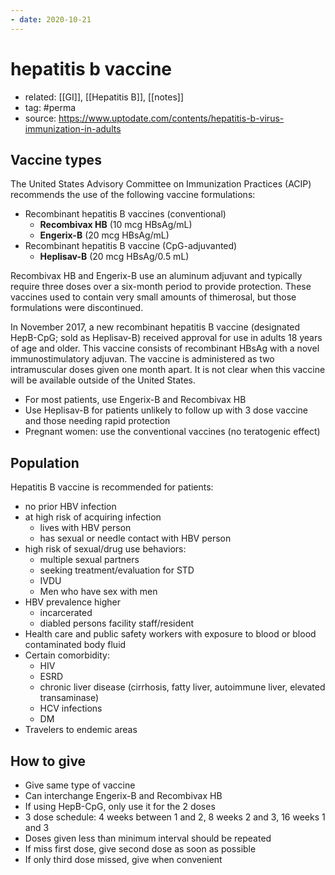 ```yaml
---
- date: 2020-10-21
---
```


# hepatitis b vaccine

- related: [[GI]], [[Hepatitis B]], [[notes]]
- tag: #perma
- source: https://www.uptodate.com/contents/hepatitis-b-virus-immunization-in-adults

## Vaccine types

<!-- hepatitis B vaccine types, which one to use -->

The United States Advisory Committee on Immunization Practices (ACIP) recommends the use of the following vaccine formulations:

- Recombinant hepatitis B vaccines (conventional)
	- **Recombivax HB** (10 mcg HBsAg/mL)
	- **Engerix-B** (20 mcg HBsAg/mL)
- Recombinant hepatitis B vaccine (CpG-adjuvanted)
	- **Heplisav-B** (20 mcg HBsAg/0.5 mL)

Recombivax HB and Engerix-B use an aluminum adjuvant and typically require three doses over a six-month period to provide protection. These vaccines used to contain very small amounts of thimerosal, but those formulations were discontinued.

In November 2017, a new recombinant hepatitis B vaccine (designated HepB-CpG; sold as Heplisav-B) received approval for use in adults 18 years of age and older. This vaccine consists of recombinant HBsAg with a novel immunostimulatory adjuvan. The vaccine is administered as two intramuscular doses given one month apart. It is not clear when this vaccine will be available outside of the United States.

- For most patients, use Engerix-B and Recombivax HB
- Use Heplisav-B for patients unlikely to follow up with 3 dose vaccine and those needing rapid protection
- Pregnant women: use the conventional vaccines (no teratogenic effect)

## Population

<!-- hep B vaccine patient population -->

Hepatitis B vaccine is recommended for patients:

- no prior HBV infection
- at high risk of acquiring infection
	- lives with HBV person
	- has sexual or needle contact with HBV person
- high risk of sexual/drug use behaviors:
	- multiple sexual partners
	- seeking treatment/evaluation for STD
	- IVDU
	- Men who have sex with men
- HBV prevalence higher
	- incarcerated
	- diabled persons facility staff/resident
- Health care and public safety workers with exposure to blood or blood contaminated body fluid
- Certain comorbidity:
	- HIV
	- ESRD
	- chronic liver disease (cirrhosis, fatty liver, autoimmune liver, elevated transaminase)
	- HCV infections
	- DM
- Travelers to endemic areas

## How to give

<!-- Hepatitis B vaccine scheduling and missed doses -->

- Give same type of vaccine
- Can interchange Engerix-B and Recombivax HB
- If using HepB-CpG, only use it for the 2 doses
- 3 dose schedule: 4 weeks between 1 and 2, 8 weeks 2 and 3, 16 weeks 1 and 3
- Doses given less than minimum interval should be repeated
- If miss first dose, give second dose as soon as possible
- If only third dose missed, give when convenient
